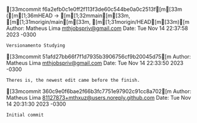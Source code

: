 [33mcommit f6a2efb0c1e0ff2f113f3de60c544be0a0c2513f[m[33m ([m[1;36mHEAD -> [m[1;32mmain[m[33m, [m[1;31morigin/main[m[33m, [m[1;31morigin/HEAD[m[33m)[m
Author: Matheus Lima <mthjobspriv@gmail.com>
Date:   Tue Nov 14 22:37:58 2023 -0300

    Versionamento Studying

[33mcommit 51afd27bb66f7f1d7935b3906756cf9b20045d75[m
Author: Matheus Lima <mthjobspriv@gmail.com>
Date:   Tue Nov 14 22:33:50 2023 -0300

    Theres is, the newest edit came before the finish.

[33mcommit 360c9e0f6bae2f66b3fc7751e97902c91cc8a702[m
Author: Matheus Lima <81127873+mthxuz@users.noreply.github.com>
Date:   Tue Nov 14 20:31:30 2023 -0300

    Initial commit

